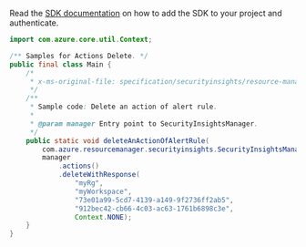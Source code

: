 Read the [SDK documentation](https://github.com/Azure/azure-sdk-for-java/blob/azure-resourcemanager-securityinsights_1.0.0-beta.2/sdk/securityinsights/azure-resourcemanager-securityinsights/README.md) on how to add the SDK to your project and authenticate.

```java
import com.azure.core.util.Context;

/** Samples for Actions Delete. */
public final class Main {
    /*
     * x-ms-original-file: specification/securityinsights/resource-manager/Microsoft.SecurityInsights/preview/2022-01-01-preview/examples/actions/DeleteActionOfAlertRule.json
     */
    /**
     * Sample code: Delete an action of alert rule.
     *
     * @param manager Entry point to SecurityInsightsManager.
     */
    public static void deleteAnActionOfAlertRule(
        com.azure.resourcemanager.securityinsights.SecurityInsightsManager manager) {
        manager
            .actions()
            .deleteWithResponse(
                "myRg",
                "myWorkspace",
                "73e01a99-5cd7-4139-a149-9f2736ff2ab5",
                "912bec42-cb66-4c03-ac63-1761b6898c3e",
                Context.NONE);
    }
}
```
